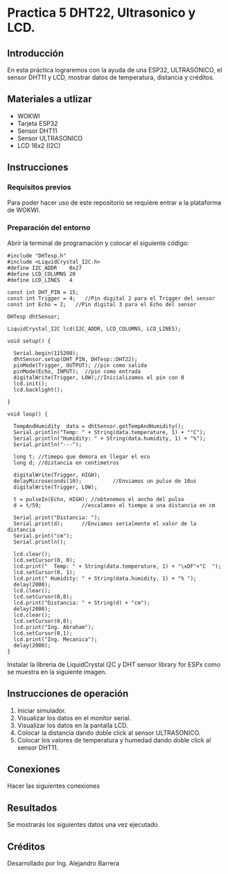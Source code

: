 # Practica 5 DHT22, Ultrasonico y LCD.
## Introducción
En esta práctica lograremos con la ayuda de una ESP32, ULTRASÓNICO, el sensor DHT11 y LCD,  mostrar datos de temperatura, distancia y créditos.
## Materiales a utlizar
+ WOKWI
+ Tarjeta ESP32
+ Sensor DHT11
+ Sensor ULTRASONICO
+ LCD 16x2 (I2C)
## Instrucciones
### Requisitos previos
Para poder hacer uso de este repositorio se requiere entrar a la plataforma de WOKWI.
### Preparación del entorno
Abrir la terminal de programación y colocar el siguiente código:
```
#include "DHTesp.h"
#include <LiquidCrystal_I2C.h>
#define I2C_ADDR    0x27
#define LCD_COLUMNS 20
#define LCD_LINES   4

const int DHT_PIN = 15;
const int Trigger = 4;   //Pin digital 2 para el Trigger del sensor
const int Echo = 2;   //Pin digital 3 para el Echo del sensor

DHTesp dhtSensor;

LiquidCrystal_I2C lcd(I2C_ADDR, LCD_COLUMNS, LCD_LINES);

void setup() {

  Serial.begin(115200);
  dhtSensor.setup(DHT_PIN, DHTesp::DHT22);
  pinMode(Trigger, OUTPUT); //pin como salida
  pinMode(Echo, INPUT);  //pin como entrada
  digitalWrite(Trigger, LOW);//Inicializamos el pin con 0
  lcd.init();
  lcd.backlight();

}

void loop() {

  TempAndHumidity  data = dhtSensor.getTempAndHumidity();
  Serial.println("Temp: " + String(data.temperature, 1) + "°C");
  Serial.println("Humidity: " + String(data.humidity, 1) + "%");
  Serial.println("---");
  
  long t; //timepo que demora en llegar el eco
  long d; //distancia en centimetros

  digitalWrite(Trigger, HIGH);
  delayMicroseconds(10);          //Enviamos un pulso de 10us
  digitalWrite(Trigger, LOW);
  
  t = pulseIn(Echo, HIGH); //obtenemos el ancho del pulso
  d = t/59;             //escalamos el tiempo a una distancia en cm
  
  Serial.print("Distancia: ");
  Serial.print(d);      //Enviamos serialmente el valor de la distancia
  Serial.print("cm");
  Serial.println();

  lcd.clear();
  lcd.setCursor(0, 0);
  lcd.print("  Temp: " + String(data.temperature, 1) + "\xDF"+"C  ");
  lcd.setCursor(0, 1);
  lcd.print(" Humidity: " + String(data.humidity, 1) + "% ");
  delay(2000);
  lcd.clear();
  lcd.setCursor(0,0);
  lcd.print("Distancia: " + String(d) + "cm");
  delay(2000);
  lcd.clear();
  lcd.setCursor(0,0);
  lcd.print("Ing. Abraham");
  lcd.setCursor(0,1);
  lcd.print("Ing. Mecanica");
  delay(2000);
}
```
Instalar la libreria de LiquidCrystal I2C y DHT sensor library for ESPx como se muestra en la siguiente imagen.
![]()
![]()
## Instrucciones de operación
1. Iniciar simulador.
2. Visualizar los datos en el monitor serial.
3. Visualizar los datos en la pantalla LCD.
4. Colocar la distancia dando doble click al sensor ULTRASONICO.
5. Colocar los valores de temperatura y humedad dando doble click al sensor DHT11.
## Conexiones
Hacer las siguientes conexiones
![]()
## Resultados
Se mostrarás los siguientes datos una vez ejecutado.
## Créditos
Desarrollado por Ing. Alejandro Barrera
